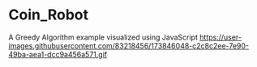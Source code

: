 # Coin_Robot
A Greedy Algorithm example visualized using JavaScript
https://user-images.githubusercontent.com/83218456/173846048-c2c8c2ee-7e90-49ba-aea1-dcc9a456a571.gif


